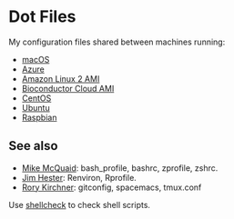 # Dot Files

My configuration files shared between machines running:

- [macOS](https://www.apple.com/macos/)
- [Azure](https://azure.microsoft.com/)
- [Amazon Linux 2 AMI](https://aws.amazon.com/amazon-linux-2/)
- [Bioconductor Cloud AMI](https://www.bioconductor.org/help/bioconductor-cloud-ami/)
- [CentOS](https://www.centos.org/)
- [Ubuntu](https://www.ubuntu.com/)
- [Raspbian](https://www.raspbian.org/)

## See also

- [Mike McQuaid](https://github.com/MikeMcQuaid/dotfiles):
  bash_profile, bashrc, zprofile, zshrc.
- [Jim Hester](https://github.com/jimhester/dotfiles):
  Renviron, Rprofile.
- [Rory Kirchner](https://github.com/roryk/dotfiles):
  gitconfig, spacemacs, tmux.conf

Use [shellcheck](https://www.shellcheck.net/) to check shell scripts.
